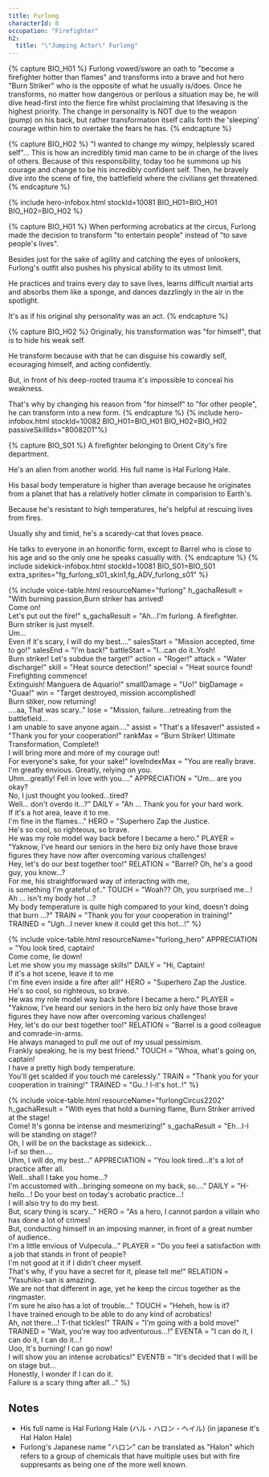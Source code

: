 ```yaml
---
title: Furlong
characterId: 8
occupation: "Firefighter"
h2:
  title: "\"Jumping Actor\" Furlong"
---
```


{% capture BIO_H01 %}
Furlong vowed/swore an oath to "become a firefighter hotter than flames" and transforms into a brave and hot hero "Burn Striker" who is the opposite of what he usually is/does. Once he transforms, no matter how dangerous or perilous a situation may be, he will dive head-first into the fierce fire whilst proclaiming that lifesaving is the highest priority. The change in personality is NOT due to the weapon (pump) on his back, but rather transformation itself calls forth the 'sleeping' courage within him to overtake the fears he has.
{% endcapture %}

{% capture BIO_H02 %}
"I wanted to change my wimpy, helplessly scared self"... This is how an incredibly timid man came to be in charge of the lives of others. Because of this responsibility, today too he summons up his courage and change to be his incredibly confident self. Then, he bravely dive into the scene of fire, the battlefield where the civilians get threatened.
{% endcapture %}

{% include hero-infobox.html stockId=10081 BIO_H01=BIO_H01 BIO_H02=BIO_H02 %}

{% capture BIO_H01 %}
When performing acrobatics at the circus, Furlong made the decision to transform "to entertain people" instead of "to save people's lives".

Besides just for the sake of agility and catching the eyes of onlookers, Furlong's outfit also pushes his physical ability to its utmost limit.

He practices and trains every day to save lives, learns difficult martial arts and absorbs them like a sponge, and dances dazzlingly in the air in the spotlight.

It's as if his original shy personality was an act. 
{% endcapture %}

{% capture BIO_H02 %}
Originally, his transformation was "for himself", that is to hide his weak self.

He transform because with that he can disguise his cowardly self, ecouraging himself, and acting confidently.

But, in front of his deep-rooted trauma it's impossible to conceal his weakness.

That's why by changing his reason from "for himself" to "for other people", he can transform into a new form.
{% endcapture %}
{% include hero-infobox.html stockId=10082 BIO_H01=BIO_H01 BIO_H02=BIO_H02 passiveSkillIds="8008201"%}

{% capture BIO_S01 %}
A firefighter belonging to Orient City's fire department.

He's an alien from another world. His full name is Hal Furlong Hale.

His basal body temperature is higher than average because he originates from a planet that has a relatively hotter climate in comparision to Earth's.

Because he's resistant to high temperatures, he's helpful at rescuing lives from fires.

Usually shy and timid, he's a scaredy-cat that loves peace.

He talks to everyone in an honorific form, except to Barrel who is close to his age and so the only one he speaks casually with.
{% endcapture %}
{% include sidekick-infobox.html stockId=10081 BIO_S01=BIO_S01 extra_sprites="fg_furlong_s01_skin1,fg_ADV_furlong_s01" %}

{% include voice-table.html resourceName="furlong"
h_gachaResult = "With burning passion,Burn striker has arrived!<br>Come on!<br>Let's put out the fire!"
s_gachaResult = "Ah…I'm furlong. A firefighter.<br>Burn striker is just myself.<br>Um…<br>Even if it's scary, I will do my best…."
salesStart = "Mission accepted, time to go!"
salesEnd = "I'm back!"
battleStart = "I…can do it..Yosh!<br>Burn striker! Let's subdue the target!"
action = "Roger!"
attack = "Water discharge!"
skill = "Heat source detection!"
special = "Heat source found! Firefighting commence!<br>Extinguish! Manguera de Aquario!"
smallDamage = "Uo!"
bigDamage = "Guaa!"
win = "Target destroyed, mission accomplished!<br>Burn stiker, now returning!<br>….aa, That was scary.."
lose = "Mission, failure…retreating from the battlefield…<br>I am unable to save anyone again…."
assist = "That's a lifesaver!"
assisted = "Thank you for your cooperation!"
rankMax = "Burn Striker! Ultimate Transformation, Complete!!<br>I will bring more and more of my courage out!<br>For everyone's sake, for your sake!"
loveIndexMax = "You are really brave.<br>I'm greatly envious. Greatly, relying on you.<br>Uhm…greatly! Fell in love with you…."
APPRECIATION = "Um... are you okay?<br>No, I just thought you looked...tired?<br>Well... don't overdo it...?"
DAILY = "Ah ... Thank you for your hard work.<br>If it's a hot area, leave it to me.<br>I'm fine in the flames..."
HERO = "Superhero Zap the Justice.<br>He's so cool, so righteous, so brave.<br>He was my role model way back before I became a hero."
PLAYER = "Yaknow, I've heard our seniors in the hero biz only have those brave figures they have now after overcoming various challenges!<br>Hey, let's do our best together too!"
RELATION = "Barrel? Oh, he's a good guy, you know…?<br>For me, his straightforward way of interacting with me,<br>is something I'm grateful of.."
TOUCH = "Woah??  Oh, you surprised me...!<br>Ah ... isn't my body hot ...?<br>My body temperature is quite high compared to your kind, doesn't doing that burn ...?"
TRAIN = "Thank you for your cooperation in training!"
TRAINED = "Ugh...I never knew it could get this hot...!"
%}

{% include voice-table.html resourceName="furlong_hero"
APPRECIATION = "You look tired, captain!<br>Come come, lie down!<br>Let me show you my massage skills!"
DAILY = "Hi, Captain!<br>If it's a hot scene, leave it to me<br>I'm fine even inside a fire after all!"
HERO = "Superhero Zap the Justice.<br>He's so cool, so righteous, so brave.<br>He was my role model way back before I became a hero."
PLAYER = "Yaknow, I've heard our seniors in the hero biz only have those brave figures they have now after overcoming various challenges!<br>Hey, let's do our best together too!"
RELATION = "Barrel is a good colleague and comrade-in-arms.<br>He always managed to pull me out of my usual pessimism.<br>Frankly speaking, he is my best friend."
TOUCH = "Whoa, what's going on, captain!<br>I have a pretty high body temperature.<br>You'll get scalded if you touch me carelessly."
TRAIN = "Thank you for your cooperation in training!"
TRAINED = "Gu..! I-it's hot..!"
%}

{% include voice-table.html resourceName="furlongCircus2202"
h_gachaResult = "With eyes that hold a burning flame, Burn Striker arrived at the stage!<br>Come! It's gonna be intense and mesmerizing!"
s_gachaResult = "Eh…I-I will be standing on stage!?<br>Oh, I will be on the backstage as sidekick…<br>I-if so then….<br>Uhm, I will do, my best…"
APPRECIATION = "You look tired…it's a lot of practice after all.<br>Well…shall I take you home...?<br>I'm accustomed with...bringing someone on my back, so…."
DAILY = "H-hello…! Do your best on today's acrobatic practice…!<br>I will also try to do my best.<br>But, scary thing is scary…"
HERO = "As a hero, I cannot pardon a villain who has done a lot of crimes!<br>But, conducting himself in an imposing manner, in front of a great number of audience..<br>I'm a little envious of Vulpecula…"
PLAYER = "Do you feel a satisfaction with a job that stands in front of people?<br>I'm not good at it if I didn't cheer myself.<br>That's why, if you have a secret for it, please tell me!"
RELATION = "Yasuhiko-san is amazing.<br>We are not that different in age, yet he keep the circus together as the ringmaster.<br>I'm sure he also has a lot of trouble…"
TOUCH = "Heheh, how is it?<br>I have trained enough to be able to do any kind of acrobatics!<br>Ah, not there…! T-that tickles!"
TRAIN = "I'm going with a bold move!"
TRAINED = "Wait, you're way too adventurous…!"
EVENTA = "I can do it, I can do it, I can do it…!<br>Uoo, It's burning! I can go now!<br>I will show you an intense acrobatics!"
EVENTB = "It's decided that I will be on stage but…<br>Honestly, I wonder if I can do it.<br>Failure is a scary thing after all…"
%}

## Notes

- His full name is Hal Furlong Hale (ハル・ハロン・ヘイル) (in japanese it's Hal Halon Hale)
- Furlong's Japanese name "ハロン" can be translated as "Halon" which refers to a group of chemicals that have multiple uses but with fire suppresants as being one of the more well known.
